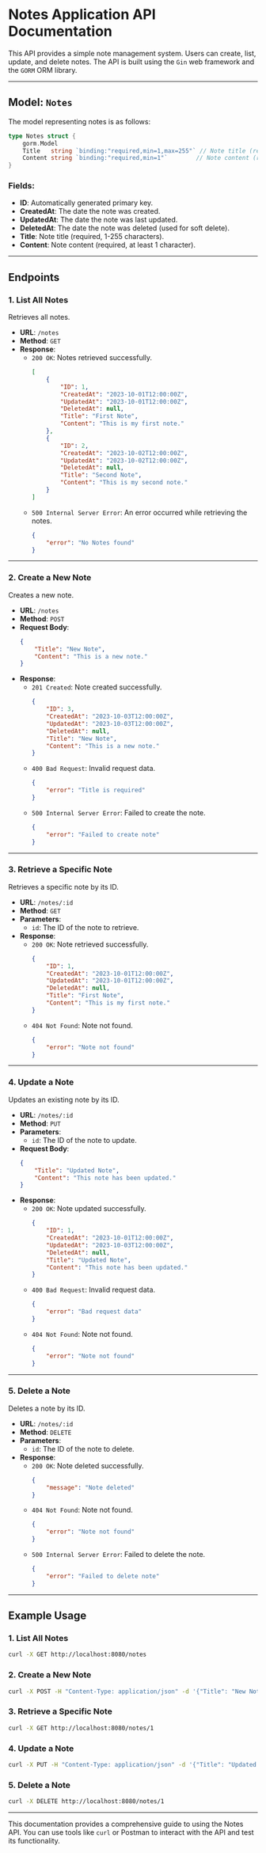 # Notes Application API Documentation

This API provides a simple note management system. Users can create, list, update, and delete notes. The API is built using the `Gin` web framework and the `GORM` ORM library.

---

## Model: `Notes`

The model representing notes is as follows:

```go
type Notes struct {
    gorm.Model
    Title   string `binding:"required,min=1,max=255"` // Note title (required, 1-255 characters)
    Content string `binding:"required,min=1"`        // Note content (required, at least 1 character)
}
```

### Fields:
- **ID**: Automatically generated primary key.
- **CreatedAt**: The date the note was created.
- **UpdatedAt**: The date the note was last updated.
- **DeletedAt**: The date the note was deleted (used for soft delete).
- **Title**: Note title (required, 1-255 characters).
- **Content**: Note content (required, at least 1 character).

---

## Endpoints

### 1. **List All Notes**
Retrieves all notes.

- **URL**: `/notes`
- **Method**: `GET`
- **Response**:
    - `200 OK`: Notes retrieved successfully.
      ```json
      [
          {
              "ID": 1,
              "CreatedAt": "2023-10-01T12:00:00Z",
              "UpdatedAt": "2023-10-01T12:00:00Z",
              "DeletedAt": null,
              "Title": "First Note",
              "Content": "This is my first note."
          },
          {
              "ID": 2,
              "CreatedAt": "2023-10-02T12:00:00Z",
              "UpdatedAt": "2023-10-02T12:00:00Z",
              "DeletedAt": null,
              "Title": "Second Note",
              "Content": "This is my second note."
          }
      ]
      ```
    - `500 Internal Server Error`: An error occurred while retrieving the notes.
      ```json
      {
          "error": "No Notes found"
      }
      ```

---

### 2. **Create a New Note**
Creates a new note.

- **URL**: `/notes`
- **Method**: `POST`
- **Request Body**:
  ```json
  {
      "Title": "New Note",
      "Content": "This is a new note."
  }
  ```
- **Response**:
    - `201 Created`: Note created successfully.
      ```json
      {
          "ID": 3,
          "CreatedAt": "2023-10-03T12:00:00Z",
          "UpdatedAt": "2023-10-03T12:00:00Z",
          "DeletedAt": null,
          "Title": "New Note",
          "Content": "This is a new note."
      }
      ```
    - `400 Bad Request`: Invalid request data.
      ```json
      {
          "error": "Title is required"
      }
      ```
    - `500 Internal Server Error`: Failed to create the note.
      ```json
      {
          "error": "Failed to create note"
      }
      ```

---

### 3. **Retrieve a Specific Note**
Retrieves a specific note by its ID.

- **URL**: `/notes/:id`
- **Method**: `GET`
- **Parameters**:
    - `id`: The ID of the note to retrieve.
- **Response**:
    - `200 OK`: Note retrieved successfully.
      ```json
      {
          "ID": 1,
          "CreatedAt": "2023-10-01T12:00:00Z",
          "UpdatedAt": "2023-10-01T12:00:00Z",
          "DeletedAt": null,
          "Title": "First Note",
          "Content": "This is my first note."
      }
      ```
    - `404 Not Found`: Note not found.
      ```json
      {
          "error": "Note not found"
      }
      ```

---

### 4. **Update a Note**
Updates an existing note by its ID.

- **URL**: `/notes/:id`
- **Method**: `PUT`
- **Parameters**:
    - `id`: The ID of the note to update.
- **Request Body**:
  ```json
  {
      "Title": "Updated Note",
      "Content": "This note has been updated."
  }
  ```
- **Response**:
    - `200 OK`: Note updated successfully.
      ```json
      {
          "ID": 1,
          "CreatedAt": "2023-10-01T12:00:00Z",
          "UpdatedAt": "2023-10-03T12:00:00Z",
          "DeletedAt": null,
          "Title": "Updated Note",
          "Content": "This note has been updated."
      }
      ```
    - `400 Bad Request`: Invalid request data.
      ```json
      {
          "error": "Bad request data"
      }
      ```
    - `404 Not Found`: Note not found.
      ```json
      {
          "error": "Note not found"
      }
      ```

---

### 5. **Delete a Note**
Deletes a note by its ID.

- **URL**: `/notes/:id`
- **Method**: `DELETE`
- **Parameters**:
    - `id`: The ID of the note to delete.
- **Response**:
    - `200 OK`: Note deleted successfully.
      ```json
      {
          "message": "Note deleted"
      }
      ```
    - `404 Not Found`: Note not found.
      ```json
      {
          "error": "Note not found"
      }
      ```
    - `500 Internal Server Error`: Failed to delete the note.
      ```json
      {
          "error": "Failed to delete note"
      }
      ```

---

## Example Usage

### 1. List All Notes
```bash
curl -X GET http://localhost:8080/notes
```

### 2. Create a New Note
```bash
curl -X POST -H "Content-Type: application/json" -d '{"Title": "New Note", "Content": "This is a new note."}' http://localhost:8080/notes
```

### 3. Retrieve a Specific Note
```bash
curl -X GET http://localhost:8080/notes/1
```

### 4. Update a Note
```bash
curl -X PUT -H "Content-Type: application/json" -d '{"Title": "Updated Note", "Content": "This note has been updated."}' http://localhost:8080/notes/1
```

### 5. Delete a Note
```bash
curl -X DELETE http://localhost:8080/notes/1
```

---

This documentation provides a comprehensive guide to using the Notes API. You can use tools like `curl` or Postman to interact with the API and test its functionality.